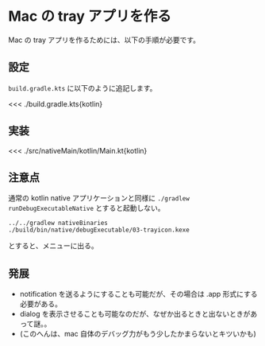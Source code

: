 # Mac の tray アプリを作る

Mac の tray アプリを作るためには、以下の手順が必要です。

## 設定

`build.gradle.kts` に以下のように追記します。

<<< ./build.gradle.kts{kotlin}

## 実装

<<< ./src/nativeMain/kotlin/Main.kt{kotlin}

## 注意点

通常の kotlin native アプリケーションと同様に `./gradlew runDebugExecutableNative` とすると起動しない。

```shell
../../gradlew nativeBinaries
./build/bin/native/debugExecutable/03-trayicon.kexe
```

とすると、メニューに出る。

## 発展

- notification を送るようにすることも可能だが、その場合は .app 形式にする必要がある。
- dialog を表示させることも可能なのだが、なぜか出るときと出ないときがあって謎。。
- (このへんは、mac 自体のデバッグ力がもう少したかまらないとキツいかも)
